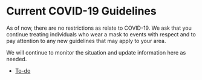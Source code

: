 # Current COVID-19 Guidelines

As of now, there are no restrictions as relate to COVID-19. We ask that you continue treating individuals who wear a mask to events with respect and to pay attention to any new guidelines that may apply to your area.

We will continue to monitor the situation and update information here as needed.

*   [To-do](# "To-do")